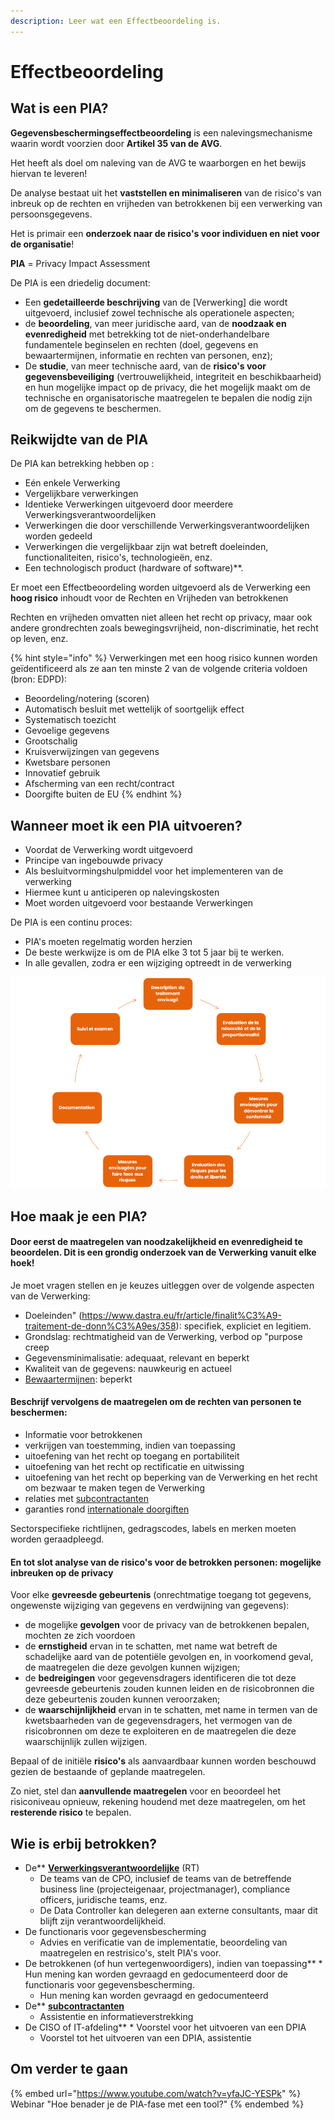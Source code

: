 ```yaml
---
description: Leer wat een Effectbeoordeling is.
---
```


# Effectbeoordeling

## Wat is een PIA?

**Gegevensbeschermingseffectbeoordeling** is een nalevingsmechanisme waarin wordt voorzien door **Artikel 35 van de AVG**.

Het heeft als doel om naleving van de AVG te waarborgen en het bewijs hiervan te leveren!

De analyse bestaat uit het **vaststellen en minimaliseren** van de risico's van inbreuk op de rechten en vrijheden van betrokkenen bij een verwerking van persoonsgegevens.

Het is primair een **onderzoek naar de risico's voor individuen en niet voor de organisatie**!

**PIA** = Privacy Impact Assessment

De PIA is een driedelig document:

* Een **gedetailleerde beschrijving** van de [Verwerking] die wordt uitgevoerd, inclusief zowel technische als operationele aspecten;
* de **beoordeling**, van meer juridische aard, van de **noodzaak en evenredigheid** met betrekking tot de niet-onderhandelbare fundamentele beginselen en rechten (doel, gegevens en bewaartermijnen, informatie en rechten van personen, enz);
* De **studie**, van meer technische aard, van de **risico's voor gegevensbeveiliging** (vertrouwelijkheid, integriteit en beschikbaarheid) en hun mogelijke impact op de privacy, die het mogelijk maakt om de technische en organisatorische maatregelen te bepalen die nodig zijn om de gegevens te beschermen.

## Reikwijdte van de PIA

De PIA kan betrekking hebben op :

* Eén enkele Verwerking
* Vergelijkbare verwerkingen
* Identieke Verwerkingen uitgevoerd door meerdere Verwerkingsverantwoordelijken
* Verwerkingen die door verschillende Verwerkingsverantwoordelijken worden gedeeld
* Verwerkingen die vergelijkbaar zijn wat betreft doeleinden, functionaliteiten, risico's, technologieën, enz.
* Een technologisch product (hardware of software)**.

Er moet een Effectbeoordeling worden uitgevoerd als de Verwerking een **hoog risico** inhoudt voor de Rechten en Vrijheden van betrokkenen &#x20;

Rechten en vrijheden omvatten niet alleen het recht op privacy, maar ook andere grondrechten zoals bewegingsvrijheid, non-discriminatie, het recht op leven, enz.

{% hint style="info" %}
Verwerkingen met een hoog risico kunnen worden geïdentificeerd als ze aan ten minste 2 van de volgende criteria voldoen (bron: EDPD):

* &#x20;Beoordeling/notering (scoren)
* Automatisch besluit met wettelijk of soortgelijk effect
* Systematisch toezicht
* Gevoelige gegevens
* Grootschalig
* Kruisverwijzingen van gegevens
* Kwetsbare personen
* Innovatief gebruik
* Afscherming van een recht/contract
* Doorgifte buiten de EU
{% endhint %}

## Wanneer moet ik een PIA uitvoeren?

* Voordat de Verwerking wordt uitgevoerd
* Principe van ingebouwde privacy
* Als besluitvormingshulpmiddel voor het implementeren van de verwerking
* Hiermee kunt u anticiperen op nalevingskosten
* Moet worden uitgevoerd voor bestaande Verwerkingen

De PIA is een continu proces:

* PIA's moeten regelmatig worden herzien
* De beste werkwijze is om de PIA elke 3 tot 5 jaar bij te werken.
* In alle gevallen, zodra er een wijziging optreedt in de verwerking

 ![Een iteratief proces](<../../.gitbook/assets/image (188).png>)

## Hoe maak je een PIA?

#### Door eerst de **maatregelen van noodzakelijkheid en evenredigheid** te beoordelen. Dit is een grondig onderzoek van de Verwerking vanuit elke hoek!

Je moet vragen stellen en je keuzes uitleggen over de volgende aspecten van de Verwerking:

* Doeleinden" (https://www.dastra.eu/fr/article/finalit%C3%A9-traitement-de-donn%C3%A9es/358): specifiek, expliciet en legitiem.
* Grondslag: rechtmatigheid van de Verwerking, verbod op "purpose creep
* Gegevensminimalisatie: adequaat, relevant en beperkt
* Kwaliteit van de gegevens: nauwkeurig en actueel
* [Bewaartermijnen](https://www.dastra.eu/fr/article/dur%C3%A9e-de-conservation-des-donn%C3%A9es-personnelles/364): beperkt

#### Beschrijf vervolgens de **maatregelen om de rechten van personen te beschermen:**

* Informatie voor betrokkenen
* verkrijgen van toestemming, indien van toepassing
* uitoefening van het recht op toegang en portabiliteit
* uitoefening van het recht op rectificatie en uitwissing
* uitoefening van het recht op beperking van de Verwerking en het recht om bezwaar te maken tegen de Verwerking
* relaties met [subcontractanten](https://www.dastra.eu/fr/article/sous-traitant/388)
* garanties rond [internationale doorgiften](https://www.dastra.eu/fr/article/transfert-de-donnees-a-caractere-personnel/410)

Sectorspecifieke richtlijnen, gedragscodes, labels en merken moeten worden geraadpleegd.

#### En tot slot **analyse van de risico's voor de betrokken personen**: mogelijke inbreuken op de privacy

Voor elke **gevreesde gebeurtenis** (onrechtmatige toegang tot gegevens, ongewenste wijziging van gegevens en verdwijning van gegevens):

* de mogelijke **gevolgen** voor de privacy van de betrokkenen bepalen, mochten ze zich voordoen
* de **ernstigheid** ervan in te schatten, met name wat betreft de schadelijke aard van de potentiële gevolgen en, in voorkomend geval, de maatregelen die deze gevolgen kunnen wijzigen;
* de **bedreigingen** voor gegevensdragers identificeren die tot deze gevreesde gebeurtenis zouden kunnen leiden en de risicobronnen die deze gebeurtenis zouden kunnen veroorzaken;
* de **waarschijnlijkheid** ervan in te schatten, met name in termen van de kwetsbaarheden van de gegevensdragers, het vermogen van de risicobronnen om deze te exploiteren en de maatregelen die deze waarschijnlijk zullen wijzigen.

Bepaal of de initiële **risico's** als aanvaardbaar kunnen worden beschouwd gezien de bestaande of geplande maatregelen.

Zo niet, stel dan **aanvullende maatregelen** voor en beoordeel het risiconiveau opnieuw, rekening houdend met deze maatregelen, om het **resterende risico** te bepalen.

## Wie is erbij betrokken?

* De** [**Verwerkingsverantwoordelijke**](https://www.dastra.eu/fr/article/responsable-de-traitement/392) (RT)
  * De teams van de CPO, inclusief de teams van de betreffende business line (projecteigenaar, projectmanager), compliance officers, juridische teams, enz.
  * De Data Controller kan delegeren aan externe consultants, maar dit blijft zijn verantwoordelijkheid.
* De functionaris voor gegevensbescherming
  * Advies en verificatie van de implementatie, beoordeling van maatregelen en restrisico's, stelt PIA's voor.
* De betrokkenen (of hun vertegenwoordigers), indien van toepassing** * Hun mening kan worden gevraagd en gedocumenteerd door de functionaris voor gegevensbescherming.
  * Hun mening kan worden gevraagd en gedocumenteerd
* De** [**subcontractanten**](https://www.dastra.eu/fr/article/sous-traitant/388)
  * Assistentie en informatieverstrekking
* De CISO of IT-afdeling** * Voorstel voor het uitvoeren van een DPIA
  * Voorstel tot het uitvoeren van een DPIA, assistentie



## Om verder te gaan

{% embed url="https://www.youtube.com/watch?v=yfaJC-YESPk" %}
Webinar "Hoe benader je de PIA-fase met een tool?"
{% endembed %}
